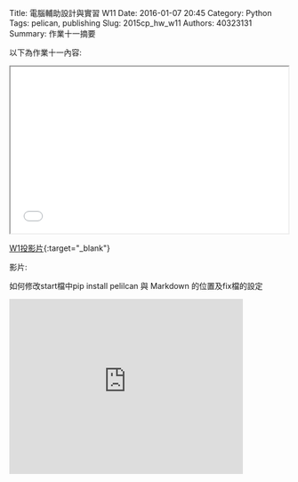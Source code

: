 Title: 電腦輔助設計與實習  W11
Date: 2016-01-07 20:45
Category: Python
Tags: pelican, publishing
Slug: 2015cp_hw_w11
Authors: 40323131
Summary: 作業十一摘要

以下為作業十一內容:

<iframe src="40323131_cp_w11.html" width="500" height="300"></iframe>

[W1投影片](40323131_cp_w11.html){:target="_blank"}

影片:

如何修改start檔中pip install pelilcan 與 Markdown 的位置及fix檔的設定
<iframe width="420" height="315" src="https://www.youtube.com/embed/o6UbCdNhT4A" frameborder="0" allowfullscreen></iframe>
